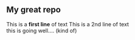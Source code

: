 ## My great repo
This is a **first line** of text
This is a 2nd line of text  
this is going well.... (kind of)
